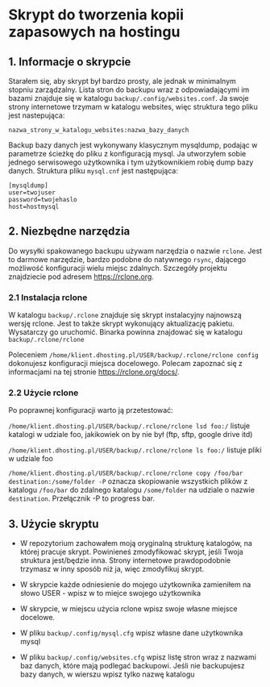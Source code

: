 # Skrypt do tworzenia kopii zapasowych na hostingu

## 1. Informacje o skrypcie

Starałem się, aby skrypt był bardzo prosty, ale jednak w minimalnym stopniu zarządzalny. Lista stron do backupu wraz z odpowiadającymi im bazami znajduje się w katalogu `backup/.config/websites.conf`. Ja swoje strony internetowe trzymam w katalogu websites, więc struktura tego pliku jest nastepująca:

```
nazwa_strony_w_katalogu_websites:nazwa_bazy_danych
```

Backup bazy danych jest wykonywany klasycznym mysqldump, podając w parametrze ścieżkę do pliku z konfiguracją mysql. Ja utworzyłem sobie jednego serwisowego użytkownika i tym użytkownikiem robię dump bazy danych. Struktura pliku `mysql.cnf` jest następująca:

```
[mysqldump]
user=twojuser
password=twojehaslo
host=hostmysql
```

## 2. Niezbędne narzędzia

Do wysyłki spakowanego backupu używam narzędzia o nazwie `rclone`. Jest to darmowe narzędzie, bardzo podobne do natywnego `rsync`, dającego możliwość konfiguracji wielu miejsc zdalnych. Szczegóły projektu znajdziecie pod adresem https://rclone.org.

### 2.1 Instalacja rclone

W katalogu `backup/.rclone` znajduje się skrypt instalacyjny najnowszą wersję rclone. Jest to także skrypt wykonujący aktualizację pakietu. Wysatarczy go uruchomić. Binarka powinna znajdować się w katalogu `backup/.rclone/rclone`

Poleceniem `/home/klient.dhosting.pl/USER/backup/.rclone/rclone config` dokonujesz konfiguracji miejsca docelowego. Polecam zapoznać się z informacjami na tej stronie https://rclone.org/docs/.

### 2.2 Użycie rclone

Po poprawnej konfiguracji warto ją przetestować:

`/home/klient.dhosting.pl/USER/backup/.rclone/rclone lsd foo:/` listuje katalogi w udziale foo, jakikowiek on by nie był (ftp, sftp, google drive itd)

`/home/klient.dhosting.pl/USER/backup/.rclone/rclone ls foo:/` listuje pliki w udziale foo

`/home/klient.dhosting.pl/USER/backup/.rclone/rclone copy /foo/bar destination:/some/folder -P` oznacza skopiowanie wszystkich plików z katalogu `/foo/bar` do zdalnego katalogu `/some/folder` na udziale o nazwie `destination`. Przełącznik -P to progress bar.

## 3. Użycie skryptu

- W repozytorium zachowałem moją oryginalną strukturę katalogów, na której pracuje skrypt. Powinieneś zmodyfikować skrypt, jeśli Twoja struktura jest/będzie inna. Strony internetowe prawdopodobnie trzymasz w inny sposób niż ja, więc zmodyfikuj skrypt.

- W skrypcie każde odniesienie do mojego użytkownika zamieniłem na słowo USER - wpisz w to miejce swojego użytkownika

- W skrypcie, w miejscu użycia rclone wpisz swoje własne miejsce docelowe.

- W pliku `backup/.config/mysql.cfg` wpisz własne dane użytkownika mysql

- W pliku `backup/.config/websites.cfg` wpisz listę stron wraz z nazwami baz danych, które mają podlegać backupowi. Jeśli nie backupujesz bazy danych, w wierszu wpisz tylko nazwę katalogu
